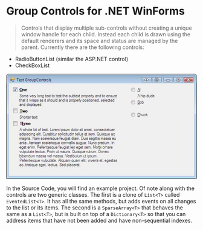 # Group Controls for .NET WinForms
> Controls that display multiple sub-controls without creating a unique window handle for each child. Instead each child is drawn using the default renderers and its space and status are managed by the parent. Currently there are the following controls:
* RadioButtonList (similar the ASP.NET control)
* CheckBoxList

![](GroupControls.jpg)

In the Source Code, you will find an example project. Of note along with the controls are two generic classes. The first is a clone of `List<T>` called `EventedList<T>`. It has all the same methods, but adds events on all changes to the list or its items. The second is a `SparseArray<T>` that behaves the same as a `List<T>`, but is built on top of a `Dictionary<T>` so that you can address items that have not been added and have non-sequential indexes.
